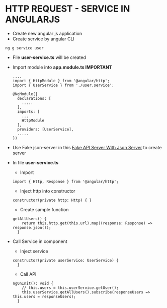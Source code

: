 # HTTP REQUEST - SERVICE IN ANGULARJS



* Create new angular js application
* Create service by angular CLI

```
ng g service user 
```

* File **user-service.ts** will be created 
* Import module into **app.module.ts IMPORTANT**
  ```
  ....
  import { HttpModule } from '@angular/http';
  import { UserService } from './user.service';

  @NgModule({
    declarations: [
      .....
    ],
    imports: [
      ...
      HttpModule
    ],
    providers: [UserService],
    .....
  })
  ```

* Use Fake json-server in this [Fake API Server With Json Server](/front-end/fake-api-server-with-json-server.md "link") to create server

* In file **user-service.ts**
  * Import 

  ```
  import { Http, Response } from '@angular/http';
  ```

  * Inject http into constructor

  ```
  constructor(private http: Http) { }
  ```

  * Create sample function

  ```
  getAllUsers() {
      return this.http.get(this.url).map((response: Response) => response.json());
    }
  ```

* Call Service in component
  * Inject service

  ```
  constructor(private userService: UserService) {
    }
  ```

  * Call API

  ```
  ngOnInit(): void {
      // this.users = this.userService.getUser();
      this.userService.getAllUsers().subscribe(responseUsers => this.users = responseUsers);
    }
  ```






